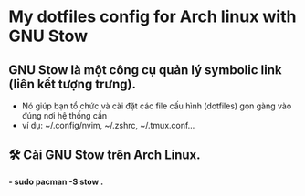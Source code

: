 #   My dotfiles config for Arch linux with GNU Stow 

##  GNU Stow là một công cụ quản lý symbolic link (liên kết tượng trưng). 
-   Nó giúp bạn tổ chức và cài đặt các file cấu hình (dotfiles) gọn gàng vào đúng nơi hệ thống cần 
-   ví dụ: ~/.config/nvim, ~/.zshrc, ~/.tmux.conf…

##  🛠️ Cài GNU Stow trên Arch Linux.
**- sudo pacman -S stow .**